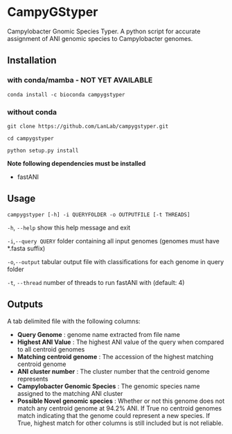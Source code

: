 # CampyGStyper
Campylobacter Gnomic Species Typer. A python script for accurate assignment of ANI genomic species to Campylobacter genomes. 


## Installation

### with conda/mamba - NOT YET AVAILABLE

`conda install -c bioconda campygstyper`

### without conda

`git clone https://github.com/LanLab/campygstyper.git`

`cd campygstyper`

`python setup.py install`

**Note following dependencies must be installed**

* fastANI

## Usage

`campygstyper [-h] -i QUERYFOLDER -o OUTPUTFILE [-t THREADS]`

`-h`, `--help`            show this help message and exit

`-i`,`--query QUERY`    folder containing all input genomes (genomes must have *.fasta suffix)
  
`-o`,`--output`     tabular output file with classifications for each genome in query folder

`-t`, `--thread` number of threads to run fastANI with (default: 4)

## Outputs

A tab delimited file with the following columns:

* **Query Genome** : genome name extracted from file name
* **Highest ANI Value** : The highest ANI value of the query when compared to all centroid genomes
* **Matching centroid genome** : The accession of the highest matching centroid genome
* **ANI cluster number** : The cluster number that the centroid genome represents
* **Campylobacter Genomic Species** : The genomic species name assigned to the matching ANI cluster
* **Possible Novel genomic species** : Whether or not this genome does not match any centroid genome at 94.2% ANI. If True no centroid genomes match indicating that the genome could represent a new species. If True, highest match for other columns is still included but is not reliable.
